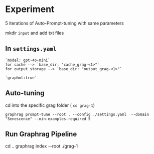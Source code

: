# Experiment
5 iterations  of Auto-Prompt-tuning with same parameters



mkdir `input` and add txt files
## In `settings.yaml`

    `model: gpt-4o-mini`
    for cache --> `base_dir: "cache_grag-<1>"`
    for output storage --> `base_dir: "output_grag-<1>"`

    `graphml:true`


## Auto-tuning

cd into the specific grag folder ( `cd grag-1`)

`graphrag prompt-tune --root . --config ./settings.yaml  --domain "Senescence" --min-examples-required 5`

## Run Graphrag Pipeline

cd ..
graphrag index --root ./grag-1